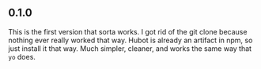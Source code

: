 0.1.0
-----
This is the first version that sorta works. I got rid of the git clone because nothing ever really worked that way. Hubot is already an artifact in npm, so just install it that way. Much simpler, cleaner, and works the same way that `yo` does.